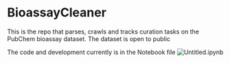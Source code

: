 # BioassayCleaner
This is the repo that parses, crawls and tracks curation tasks on the PubChem bioassay dataset. The dataset is open to public

The code and development currently is in the Notebook file ![Untitled.ipynb](Untitled.ipynb) 
```

```
